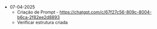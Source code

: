 - 07-04-2025
  - Criação de Prompt - https://chatgpt.com/c/67f27c56-809c-8004-b6ca-2f82ee2d8893
  - Verificar estrutura criada


